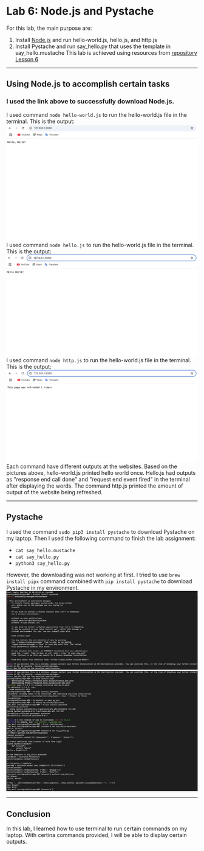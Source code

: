 # Lab 6: Node.js and Pystache
For this lab, the main purpose are: 
  1. Install [Node.js](https://nodejs.org/en/download/) and run hello-world.js, hello.js, and http.js
  2. Install Pystache and run say_hello.py that uses the template in say_hello.mustache
This lab is achieved using resources from [repository Lesson 6](https://github.com/kevinwlu/iot/tree/master/lesson6)
---
## Using Node.js to accomplish certain tasks 
### I used the link above to successfully download Node.js. 
I used command `node hello-world.js` to run the hello-world.js file in the terminal. This is the output:
![output](https://github.com/YuningCao0512/Engineering_Design_VI/blob/main/lab6_pictures/hello_world.png)
I used command `node hello.js` to run the hello-world.js file in the terminal. This is the output:
![output](https://github.com/YuningCao0512/Engineering_Design_VI/blob/main/lab6_pictures/hello.png)
I used command `node http.js` to run the hello-world.js file in the terminal. This is the output:
![output](https://github.com/YuningCao0512/Engineering_Design_VI/blob/main/lab6_pictures/http.png)
Each command have different outputs at the websites. Based on the pictures above, hello-world.js printed hello world once. Hello.js had outputs as "response end call done" and "request end event fired" in the terminal after displaying the words. The command http.js printed the amount of output of the website being refreshed. 

---
## Pystache 
I used the command `sudo pip3 install pystache` to download Pystache on my laptop. Then I used the following command to finish the lab assignment: 
- `cat say_hello.mustache`
- `cat say_hello.py`
- `python3 say_hello.py`
  
However, the downloading was not working at first. I tried to use `brew install pipx` command combined with `pip install pystache` to download Pystache in my environment. 
![mistake](https://github.com/YuningCao0512/Engineering_Design_VI/blob/main/lab6_pictures/download%20error.png)
![work](https://github.com/YuningCao0512/Engineering_Design_VI/blob/main/lab6_pictures/work.png)

---
## Conclusion
In this lab, I learned how to use terminal to run certain commands on my laptop. With certina commands provided, I will be able to display certain outputs. 
